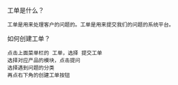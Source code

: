 工单是什么？

	工单是用来处理客户的问题的。工单是用来提交我们的问题的系统平台。

如何创建工单？

	点击上面菜单栏的 工单，选择 提交工单
	选择对应产品的模块，点击提问
	选择遇到问题的分类
	再点右下角的创建工单按钮
